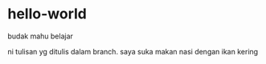 # hello-world

budak mahu belajar


ni tulisan yg ditulis dalam branch.
saya suka makan nasi dengan ikan kering
